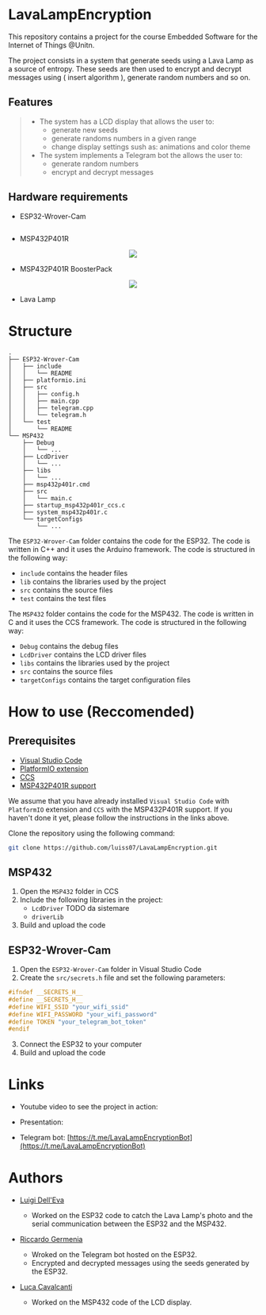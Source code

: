 # LavaLampEncryption

This repository contains a project for the course Embedded Software for the Internet of Things @Unitn.

The project consists in a system that generate seeds using a Lava Lamp as a source of entropy. These seeds are then used to encrypt and decrypt messages using ( insert algorithm ), generate random numbers and so on.

## Features

> - The system has a LCD display that allows the user to:
>   - generate new seeds
>   - generate randoms numbers in a given range
>   - change display settings sush as: animations and color theme  
> - The system implements a Telegram bot the allows the user to:
>   - generate random numbers
>   - encrypt and decrypt messages


## Hardware requirements

- ESP32-Wrover-Cam

<div align="center">
    <img src="">
</div>

- MSP432P401R

<div align="center">
    <img src="msp432.jpg">
</div>

- MSP432P401R BoosterPack

<div align="center">
    <img src="msp432-boosterPack.jpg">
</div>

- Lava Lamp


# Structure

```
.
├── ESP32-Wrover-Cam
│   ├── include
│   │   └── README
│   ├── platformio.ini
│   ├── src
│   │   ├── config.h
│   │   ├── main.cpp
│   │   ├── telegram.cpp
│   │   └── telegram.h
│   └── test
│       └── README
└── MSP432
    ├── Debug
    │   └── ...
    ├── LcdDriver
    │   └── ...
    ├── libs
    │   └── ...
    ├── msp432p401r.cmd
    ├── src
    │   └── main.c
    ├── startup_msp432p401r_ccs.c
    ├── system_msp432p401r.c
    └── targetConfigs
        └── ...
```

The ``` ESP32-Wrover-Cam ``` folder contains the code for the ESP32. The code is written in C++ and it uses the Arduino framework. The code is structured in the following way:

- ``` include ``` contains the header files
- ``` lib ``` contains the libraries used by the project
- ``` src ``` contains the source files
- ``` test ``` contains the test files

The ``` MSP432 ``` folder contains the code for the MSP432. The code is written in C and it uses the CCS framework. The code is structured in the following way:

- ``` Debug ``` contains the debug files
- ``` LcdDriver ``` contains the LCD driver files
- ``` libs ``` contains the libraries used by the project
- ``` src ``` contains the source files
- ``` targetConfigs ``` contains the target configuration files

# How to use (Reccomended)

## Prerequisites

- [Visual Studio Code](https://code.visualstudio.com/)
- [PlatformIO extension](https://platformio.org/install/ide?install=vscode)
- [CCS](http://www.ti.com/tool/CCSTUDIO)
- [MSP432P401R support]()

We assume that you have already installed ```Visual Studio Code``` with ``` PlatformIO ``` extension and ```CCS``` with the MSP432P401R support. If you haven't done it yet, please follow the instructions in the links above.

Clone the repository using the following command:

```bash
git clone https://github.com/luiss07/LavaLampEncryption.git
```

## MSP432

1. Open the ``` MSP432 ``` folder in CCS
2. Include the following libraries in the project:
    - ``` LcdDriver ``` TODO da sistemare
    - ``` driverLib ``` 
3. Build and upload the code

## ESP32-Wrover-Cam

1. Open the ``` ESP32-Wrover-Cam ``` folder in Visual Studio Code
2. Create the ``` src/secrets.h ``` file and set the following parameters:

``` c++
#ifndef __SECRETS_H__
#define __SECRETS_H__
#define WIFI_SSID "your_wifi_ssid"
#define WIFI_PASSWORD "your_wifi_password"
#define TOKEN "your_telegram_bot_token"
#endif
```

3. Connect the ESP32 to your computer
4. Build and upload the code

# Links

- Youtube video to see the project in action: []()

- Presentation: []()

- Telegram bot: [https://t.me/LavaLampEncryptionBot](https://t.me/LavaLampEncryptionBot)

# Authors

- [Luigi Dell'Eva](https://github.com/luiss07/)

    - Worked on the ESP32 code to catch the Lava Lamp's photo and the serial communication between the ESP32 and the MSP432.

- [Riccardo Germenia](https://github.com/Odinmylord)

    - Wroked on the Telegram bot hosted on the ESP32.
    - Encrypted and decrypted messages using the seeds generated by the ESP32.

- [Luca Cavalcanti](https://github.com/LucaCavalcanti)

    - Worked on the MSP432 code of the LCD display.